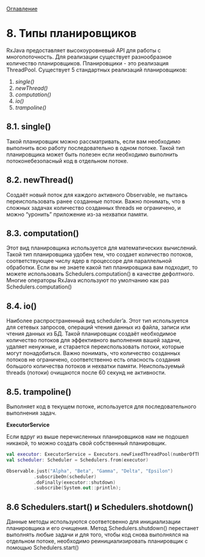 [Оглавление](README.md)

# 8. Типы планировщиков

RxJava предоставляет высокоуровневый API для работы с многопоточность. Для реализации существует разнообразное количество планировщиков. Планировщики - это реализация ThreadPool.
Существует 5 стандартных реализаций планировщиков:

1. *single()*
2. *newThread()*
3. *computation()*
4. *io()*
5. *trampoline()*

## 8.1. single()

Такой планировщик можно рассматривать, если вам необходимо выполнить всю работу последовательно в одном потоке. Такой тип планировщика может быть полезен если необходимо выполнить потоконебезопасный код в отдельном потоке.

## 8.2. newThread()

Создаёт новый поток для каждого активного Observable, не пытаясь переиспользовать ранее созданные потоки. Важно понимать, что в сложных задачах количество созданных threads не ограничено, и можно “уронить” приложение из-за нехватки памяти.

## 8.3. computation()

Этот вид планировщика используется для математических вычислений. Такой тип планировщика удобен тем, что создает количество потоков, соответствующее числу ядер в процессоре для параллельной обработки. Если вы не знаете какой тип планировщика вам подходит, то можете использовать Schedulers.computation() в качестве дефолтного. Многие операторы RxJava используют по умолчанию как раз Schedulers.computation()

## 8.4. io()

Наиболее распространенный вид scheduler’a. Этот тип используется для сетевых запросов, операций чтения данных из файла, записи или чтения данных из БД. Такой планировщик создаёт необходимое количество потоков для эффективного выполнения вашей задачи, удаляет ненужные, и старается переиспользовать потоки, которые могут понадобиться. Важно понимать, что количество созданных потоков не ограничено, соответственно есть опасность создания большого количества потоков и нехватки памяти. Неиспользуемый threads (потоки) очищаются после 60 секунд не активности.

## 8.5. trampoline()

Выполняет код в текущем потоке, используется для последовательного выполнения задач.

**ExecutorService**

Если вдруг из выше перечисленных планировщиков нам не подошел никакой, то можно создать свой собственный планировщик.

```kotlin
val executor: ExecutorService = Executors.newFixedThreadPool(numberOfThreads)
val scheduler: Scheduler = Schedulers.from(executor)

Observable.just("Alpha", "Beta", "Gamma", "Delta", "Epsilon")
          .subscribeOn(scheduler)
          .doFinally(executor::shutdown)
          .subscribe(System.out::println);
```

## 8.6 Schedulers.start() и Schedulers.shotdown()

Данные методы используются соответсвенно для инициализации планировщика и его очищения. Метод Schedulers.shutdown() перестанет выполнять любые задачи и для того, чтобы код снова выполнялся на отдельном потоке, необходимо реинициализировать планировщик с помощью Schedulers.start()